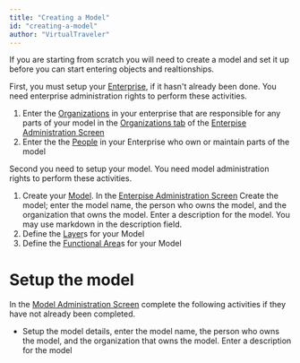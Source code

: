 ```yaml
---
title: "Creating a Model"
id: "creating-a-model" 
author: "VirtualTraveler"
---
```

If you are starting from scratch you will need to create a model and set it up before you can start entering objects and realtionships. 

First, you must setup your [Enterprise]({{site.baseurl}}/glossary/#enterprise), if it hasn't already been done. You need enterprise administration rights to perform these activities.

1. Enter the [Organizations]({{site.baseurl}}/glossary/#organization) in your enterprise that are responsible for any parts of your model in the [Organizations tab]({{site.baseurl}}/reference/application-ui/#organization-administration/) of the [Enterpise Administration Screen]({{site.baseurl}}/reference/application-ui/#organization-administration)
2. Enter the the [People]({{site.baseurl}}/glossary/#people) in your Enterprise who own or maintain parts of the model 

Second you need to setup your model. You need model administration rights to perform these activities.

1. Create your [Model]({{site.baseurl}}/glossary/#model). In the [Enterpise Administration Screen]({{site.baseurl}}/reference/application-ui/#enterpirse-administration-screen) Create the model; enter the model name, the person who owns the model, and the organization that owns the model. Enter a description for the model. You may use markdown in the description field.     
2. Define the [Layer](/glossary/layer/)s for your Model 
3. Define the [Functional Area](/glossary/functional-area/)s for your Model 


# Setup the model 
In the [Model Administration Screen]() complete the following activities if they have not already been completed. 

- Setup the model details, enter the model name, the person who owns the model, and the organization that owns the model. Enter a description for the model    
